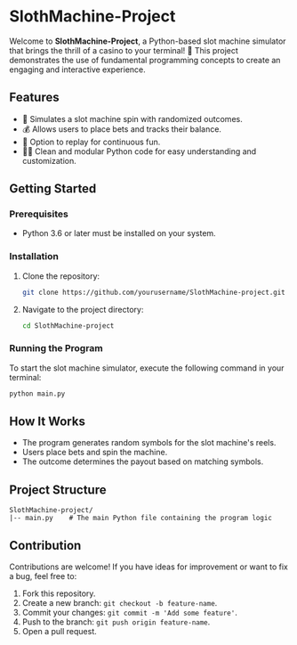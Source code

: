 # SlothMachine-Project

Welcome to **SlothMachine-Project**, a Python-based slot machine simulator that brings the thrill of a casino to your terminal! 🎰 This project demonstrates the use of fundamental programming concepts to create an engaging and interactive experience.

## Features
- 🎡 Simulates a slot machine spin with randomized outcomes.
- 💰 Allows users to place bets and tracks their balance.
- 🔄 Option to replay for continuous fun.
- 🧑‍💻 Clean and modular Python code for easy understanding and customization.

## Getting Started

### Prerequisites
- Python 3.6 or later must be installed on your system.

### Installation
1. Clone the repository:
   ```bash
   git clone https://github.com/yourusername/SlothMachine-project.git
   ```
2. Navigate to the project directory:
   ```bash
   cd SlothMachine-project
   ```

### Running the Program
To start the slot machine simulator, execute the following command in your terminal:
```bash
python main.py
```

## How It Works
- The program generates random symbols for the slot machine's reels.
- Users place bets and spin the machine.
- The outcome determines the payout based on matching symbols.

## Project Structure
```
SlothMachine-project/
|-- main.py    # The main Python file containing the program logic
```

## Contribution
Contributions are welcome! If you have ideas for improvement or want to fix a bug, feel free to:
1. Fork this repository.
2. Create a new branch: `git checkout -b feature-name`.
3. Commit your changes: `git commit -m 'Add some feature'`.
4. Push to the branch: `git push origin feature-name`.
5. Open a pull request.


